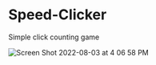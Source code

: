 # Speed-Clicker
Simple click counting game

![Screen Shot 2022-08-03 at 4 06 58 PM](https://user-images.githubusercontent.com/27170951/182699470-5dd411bd-1868-4279-8225-7c56767b06fb.png)
